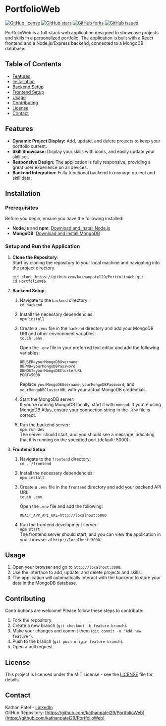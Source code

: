 # PortfolioWeb

[![GitHub license](https://img.shields.io/badge/license-MIT-blue.svg)](https://github.com/kathanpatel29/PortfolioWeb/blob/main/LICENSE)
[![GitHub stars](https://img.shields.io/github/stars/kathanpatel29/PortfolioWeb.svg)](https://github.com/kathanpatel29/PortfolioWeb/stargazers)
[![GitHub forks](https://img.shields.io/github/forks/kathanpatel29/PortfolioWeb.svg)](https://github.com/kathanpatel29/PortfolioWeb/network)
[![GitHub issues](https://img.shields.io/github/issues/kathanpatel29/PortfolioWeb.svg)](https://github.com/kathanpatel29/PortfolioWeb/issues)

PortfolioWeb is a full-stack web application designed to showcase projects and skills in a personalized portfolio. The application is built with a React frontend and a Node.js/Express backend, connected to a MongoDB database.

## Table of Contents
- [Features](#features)
- [Installation](#installation)
- [Backend Setup](#backend-setup)
- [Frontend Setup](#frontend-setup)
- [Usage](#usage)
- [Contributing](#contributing)
- [License](#license)
- [Contact](#contact)

## Features
- **Dynamic Project Display:** Add, update, and delete projects to keep your portfolio current.
- **Skill Showcase:** Display your skills with icons, and easily update your skill set.
- **Responsive Design:** The application is fully responsive, providing a great user experience on all devices.
- **Backend Integration:** Fully functional backend to manage project and skill data.

## Installation

### Prerequisites
Before you begin, ensure you have the following installed:
- **Node.js** and **npm**: [Download and install Node.js](https://nodejs.org/)
- **MongoDB**: [Download and install MongoDB](https://www.mongodb.com/try/download/community)

### Setup and Run the Application
1. **Clone the Repository**:  
   Start by cloning the repository to your local machine and navigating into the project directory.

   `git clone https://github.com/kathanpatel29/PortfolioWeb.git`  
   `cd PortfolioWeb`

2. **Backend Setup**:
   1. Navigate to the `backend` directory:  
      `cd backend`
   2. Install the necessary dependencies:  
      `npm install`
   3. Create a `.env` file in the `backend` directory and add your MongoDB URI and other environment variables:  
      `touch .env`

      Open the `.env` file in your preferred text editor and add the following variables:

      ```env
      DBUSER=yourMongoDBUsername
      DBPWD=yourMongoDBPassword
      DBHOST=yourMongoDBClusterURL
      PORT=5000
      ```

      Replace `yourMongoDBUsername`, `yourMongoDBPassword`, and `yourMongoDBClusterURL` with your actual MongoDB credentials.

   4. Start the MongoDB server:  
      If you're running MongoDB locally, start it with `mongod`. If you're using MongoDB Atlas, ensure your connection string in the `.env` file is correct.

   5. Run the backend server:  
      `npm run dev`  
      The server should start, and you should see a message indicating that it is running on the specified port (default: 5000).

3. **Frontend Setup**:
   1. Navigate to the `frontend` directory:  
      `cd ../frontend`
   2. Install the necessary dependencies:  
      `npm install`
   3. Create a `.env` file in the `frontend` directory and add your backend API URL:  
      `touch .env`

      Open the `.env` file and add the following:

      ```env
      REACT_APP_API_URL=http://localhost:5000
      ```

   4. Run the frontend development server:  
      `npm start`  
      The frontend server should start, and you can view the application in your browser at `http://localhost:3000`.

## Usage
1. Open your browser and go to `http://localhost:3000`.
2. Use the interface to add, update, and delete projects and skills.
3. The application will automatically interact with the backend to store your data in the MongoDB database.

## Contributing
Contributions are welcome! Please follow these steps to contribute:
1. Fork the repository.
2. Create a new branch (`git checkout -b feature-branch`).
3. Make your changes and commit them (`git commit -m 'Add new feature'`).
4. Push to the branch (`git push origin feature-branch`).
5. Open a pull request.

## License
This project is licensed under the MIT License - see the [LICENSE](LICENSE) file for details.

## Contact
Kathan Patel - [LinkedIn](https://www.linkedin.com/in/kathan-patel-29/)  
GitHub Repository: [https://github.com/kathanpatel29/PortfolioWeb](https://github.com/kathanpatel29/PortfolioWeb)
